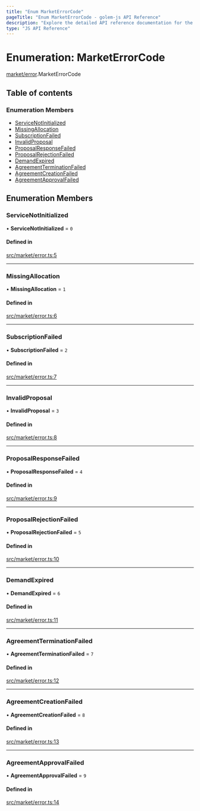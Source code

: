 ```yaml
---
title: "Enum MarketErrorCode"
pageTitle: "Enum MarketErrorCode - golem-js API Reference"
description: "Explore the detailed API reference documentation for the Enum MarketErrorCode within the golem-js SDK for the Golem Network."
type: "JS API Reference"
---
```

# Enumeration: MarketErrorCode

[market/error](../modules/market_error).MarketErrorCode

## Table of contents

### Enumeration Members

- [ServiceNotInitialized](market_error.MarketErrorCode#servicenotinitialized)
- [MissingAllocation](market_error.MarketErrorCode#missingallocation)
- [SubscriptionFailed](market_error.MarketErrorCode#subscriptionfailed)
- [InvalidProposal](market_error.MarketErrorCode#invalidproposal)
- [ProposalResponseFailed](market_error.MarketErrorCode#proposalresponsefailed)
- [ProposalRejectionFailed](market_error.MarketErrorCode#proposalrejectionfailed)
- [DemandExpired](market_error.MarketErrorCode#demandexpired)
- [AgreementTerminationFailed](market_error.MarketErrorCode#agreementterminationfailed)
- [AgreementCreationFailed](market_error.MarketErrorCode#agreementcreationfailed)
- [AgreementApprovalFailed](market_error.MarketErrorCode#agreementapprovalfailed)

## Enumeration Members

### ServiceNotInitialized

• **ServiceNotInitialized** = ``0``

#### Defined in

[src/market/error.ts:5](https://github.com/golemfactory/golem-js/blob/9789a95/src/market/error.ts#L5)

___

### MissingAllocation

• **MissingAllocation** = ``1``

#### Defined in

[src/market/error.ts:6](https://github.com/golemfactory/golem-js/blob/9789a95/src/market/error.ts#L6)

___

### SubscriptionFailed

• **SubscriptionFailed** = ``2``

#### Defined in

[src/market/error.ts:7](https://github.com/golemfactory/golem-js/blob/9789a95/src/market/error.ts#L7)

___

### InvalidProposal

• **InvalidProposal** = ``3``

#### Defined in

[src/market/error.ts:8](https://github.com/golemfactory/golem-js/blob/9789a95/src/market/error.ts#L8)

___

### ProposalResponseFailed

• **ProposalResponseFailed** = ``4``

#### Defined in

[src/market/error.ts:9](https://github.com/golemfactory/golem-js/blob/9789a95/src/market/error.ts#L9)

___

### ProposalRejectionFailed

• **ProposalRejectionFailed** = ``5``

#### Defined in

[src/market/error.ts:10](https://github.com/golemfactory/golem-js/blob/9789a95/src/market/error.ts#L10)

___

### DemandExpired

• **DemandExpired** = ``6``

#### Defined in

[src/market/error.ts:11](https://github.com/golemfactory/golem-js/blob/9789a95/src/market/error.ts#L11)

___

### AgreementTerminationFailed

• **AgreementTerminationFailed** = ``7``

#### Defined in

[src/market/error.ts:12](https://github.com/golemfactory/golem-js/blob/9789a95/src/market/error.ts#L12)

___

### AgreementCreationFailed

• **AgreementCreationFailed** = ``8``

#### Defined in

[src/market/error.ts:13](https://github.com/golemfactory/golem-js/blob/9789a95/src/market/error.ts#L13)

___

### AgreementApprovalFailed

• **AgreementApprovalFailed** = ``9``

#### Defined in

[src/market/error.ts:14](https://github.com/golemfactory/golem-js/blob/9789a95/src/market/error.ts#L14)
